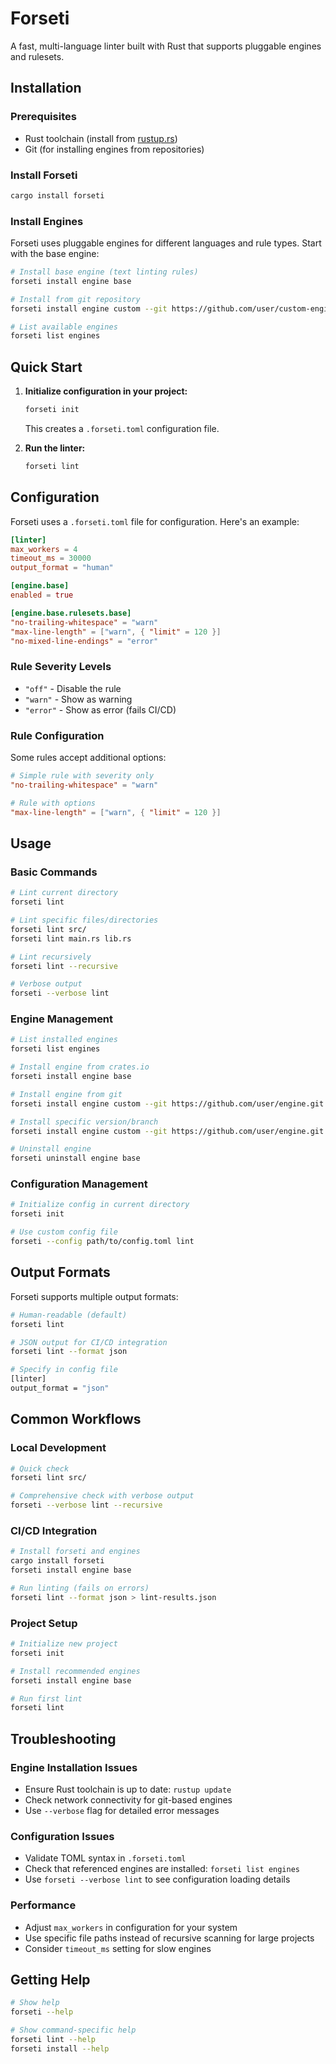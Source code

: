 # Forseti

A fast, multi-language linter built with Rust that supports pluggable engines and rulesets.

## Installation

### Prerequisites

- Rust toolchain (install from [rustup.rs](https://rustup.rs/))
- Git (for installing engines from repositories)

### Install Forseti

```bash
cargo install forseti
```

### Install Engines

Forseti uses pluggable engines for different languages and rule types. Start with the base engine:

```bash
# Install base engine (text linting rules)
forseti install engine base

# Install from git repository
forseti install engine custom --git https://github.com/user/custom-engine.git

# List available engines
forseti list engines
```

## Quick Start

1. **Initialize configuration in your project:**
   ```bash
   forseti init
   ```
   This creates a `.forseti.toml` configuration file.

2. **Run the linter:**
   ```bash
   forseti lint
   ```

## Configuration

Forseti uses a `.forseti.toml` file for configuration. Here's an example:

```toml
[linter]
max_workers = 4
timeout_ms = 30000
output_format = "human"

[engine.base]
enabled = true

[engine.base.rulesets.base]
"no-trailing-whitespace" = "warn"
"max-line-length" = ["warn", { "limit" = 120 }]
"no-mixed-line-endings" = "error"
```

### Rule Severity Levels

- `"off"` - Disable the rule
- `"warn"` - Show as warning
- `"error"` - Show as error (fails CI/CD)

### Rule Configuration

Some rules accept additional options:

```toml
# Simple rule with severity only
"no-trailing-whitespace" = "warn"

# Rule with options
"max-line-length" = ["warn", { "limit" = 120 }]
```

## Usage

### Basic Commands

```bash
# Lint current directory
forseti lint

# Lint specific files/directories
forseti lint src/
forseti lint main.rs lib.rs

# Lint recursively
forseti lint --recursive

# Verbose output
forseti --verbose lint
```

### Engine Management

```bash
# List installed engines
forseti list engines

# Install engine from crates.io
forseti install engine base

# Install engine from git
forseti install engine custom --git https://github.com/user/engine.git

# Install specific version/branch
forseti install engine custom --git https://github.com/user/engine.git --branch main

# Uninstall engine
forseti uninstall engine base
```

### Configuration Management

```bash
# Initialize config in current directory
forseti init

# Use custom config file
forseti --config path/to/config.toml lint
```

## Output Formats

Forseti supports multiple output formats:

```bash
# Human-readable (default)
forseti lint

# JSON output for CI/CD integration
forseti lint --format json

# Specify in config file
[linter]
output_format = "json"
```

## Common Workflows

### Local Development
```bash
# Quick check
forseti lint src/

# Comprehensive check with verbose output
forseti --verbose lint --recursive
```

### CI/CD Integration
```bash
# Install forseti and engines
cargo install forseti
forseti install engine base

# Run linting (fails on errors)
forseti lint --format json > lint-results.json
```

### Project Setup
```bash
# Initialize new project
forseti init

# Install recommended engines
forseti install engine base

# Run first lint
forseti lint
```

## Troubleshooting

### Engine Installation Issues
- Ensure Rust toolchain is up to date: `rustup update`
- Check network connectivity for git-based engines
- Use `--verbose` flag for detailed error messages

### Configuration Issues
- Validate TOML syntax in `.forseti.toml`
- Check that referenced engines are installed: `forseti list engines`
- Use `forseti --verbose lint` to see configuration loading details

### Performance
- Adjust `max_workers` in configuration for your system
- Use specific file paths instead of recursive scanning for large projects
- Consider `timeout_ms` setting for slow engines

## Getting Help

```bash
# Show help
forseti --help

# Show command-specific help
forseti lint --help
forseti install --help
```